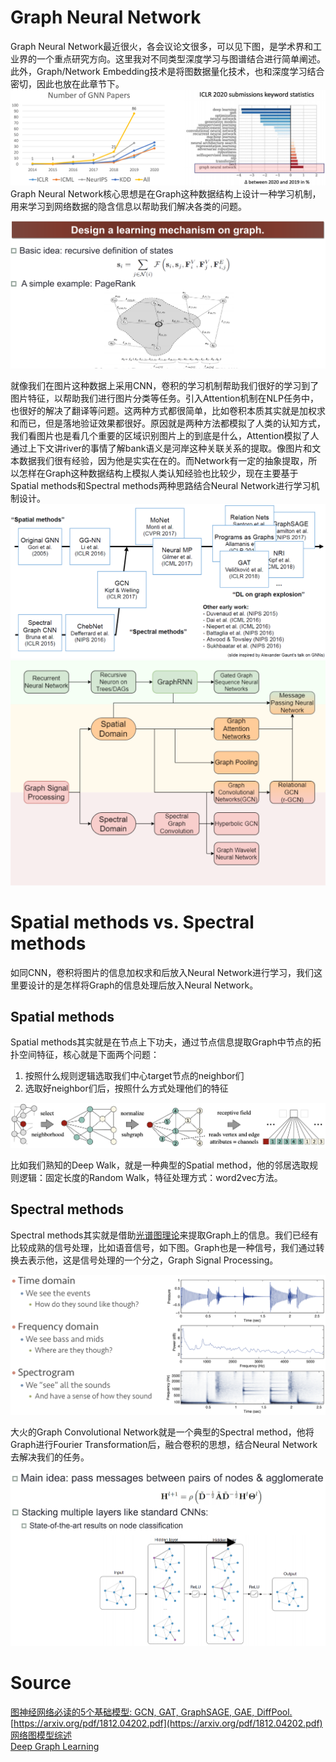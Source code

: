 <a name="oFx5j"></a>
# Graph Neural Network

Graph Neural Network最近很火，各会议论文很多，可以见下图，是学术界和工业界的一个重点研究方向。这里我对不同类型深度学习与图谱结合进行简单阐述。此外，Graph/Network Embedding技术是将图数据量化技术，也和深度学习结合密切，因此也放在此章节下。<br />![GNN.png](./img/1603435156916-dbc802d8-51fc-4b33-afd3-86edbbfe87e4.png)<br />Graph Neural Network核心思想是在Graph这种数据结构上设计一种学习机制，用来学习到网络数据的隐含信息以帮助我们解决各类的问题。

![](./img/1592023584196-09a34aff-75c7-4e53-930a-72d059fdde68.png)

就像我们在图片这种数据上采用CNN，卷积的学习机制帮助我们很好的学习到了图片特征，以帮助我们进行图片分类等任务。引入Attention机制在NLP任务中，也很好的解决了翻译等问题。这两种方式都很简单，比如卷积本质其实就是加权求和而已，但是落地验证效果都很好。原因就是两种方法都模拟了人类的认知方式，我们看图片也是看几个重要的区域识别图片上的到底是什么，Attention模拟了人通过上下文讲river的事情了解bank语义是河岸这种关联关系的提取。像图片和文本数据我们很有经验，因为他是实实在在的。而Network有一定的抽象提取，所以怎样在Graph这种数据结构上模拟人类认知经验也比较少，现在主要基于Spatial methods和Spectral methods两种思路结合Neural Network进行学习机制设计。<br />![history.png](./img/1593568305826-97ab2032-92d3-4bac-9181-1f0284c6313a.png)<br />![GNN.png](./img/1602312332232-b9205ebe-a4ce-47de-8a1d-9b4f83e11c77.png)
<a name="RvSwm"></a>
# Spatial methods vs. Spectral methods

如同CNN，卷积将图片的信息加权求和后放入Neural Network进行学习，我们这里要设计的是怎样将Graph的信息处理后放入Neural Network。

<a name="rgqzw"></a>
## Spatial methods

Spatial methods其实就是在节点上下功夫，通过节点信息提取Graph中节点的拓扑空间特征，核心就是下面两个问题：

1. 按照什么规则逻辑选取我们中心target节点的neighbor们
2. 选取好neighbor们后，按照什么方式处理他们的特征

![](./img/1592023584342-126432e4-6bb3-4524-9611-da9216c08d7e.jpg)

比如我们熟知的Deep Walk，就是一种典型的Spatial method，他的邻居选取规则逻辑：固定长度的Random Walk，特征处理方式：word2vec方法。

<a name="24ono"></a>
## Spectral methods

Spectral methods其实就是借助[光谱图理论](https://link.zhihu.com/?target=https%3A//en.wikipedia.org/wiki/Spectral_graph_theory)来提取Graph上的信息。我们已经有比较成熟的信号处理，比如语音信号，如下图。Graph也是一种信号，我们通过转换去表示他，这是信号处理的一个分之，Graph Signal Processing。

![spectrogram.png](./img/1593568420639-cd65d4eb-90f9-4d61-acec-325bda508a98.png)

大火的Graph Convolutional Network就是一个典型的Spectral method，他将Graph进行Fourier Transformation后，融合卷积的思想，结合Neural Network去解决我们的任务。

![](./img/1592023584399-655cd6fc-c82f-4a6c-b729-e75951a5ff7f.png)
<a name="ReZWb"></a>
# 
<a name="knYBy"></a>
# Source
[图神经网络必读的5个基础模型: GCN, GAT, GraphSAGE, GAE, DiffPool.](https://mp.weixin.qq.com/s/t6n7wfov1fMj-QstKzN2Ow)<br />[https://arxiv.org/pdf/1812.04202.pdf](https://arxiv.org/pdf/1812.04202.pdf)<br />[网络图模型综述](https://zhuanlan.zhihu.com/p/86181013)<br />[Deep Graph Learning](https://ai.tencent.com/ailab/ml/KDD-Deep-Graph-Learning.html)
